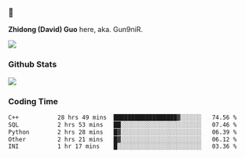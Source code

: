 ### 👋 

**Zhidong (David) Guo** here, aka. Gun9niR.

![](https://komarev.com/ghpvc/?username=Gun9niR&label=Total+Views)

### Github Stats

<img src="https://github-readme-stats.vercel.app/api?username=Gun9niR&count_private=true&show_icons=true&theme=vue-dark&hide_title=true">

### Coding Time

<!--START_SECTION:waka-->

```txt
C++           28 hrs 49 mins  ██████████████████▓░░░░░░   74.56 %
SQL           2 hrs 53 mins   ██░░░░░░░░░░░░░░░░░░░░░░░   07.46 %
Python        2 hrs 28 mins   █▓░░░░░░░░░░░░░░░░░░░░░░░   06.39 %
Other         2 hrs 21 mins   █▓░░░░░░░░░░░░░░░░░░░░░░░   06.12 %
INI           1 hr 17 mins    █░░░░░░░░░░░░░░░░░░░░░░░░   03.36 %
```

<!--END_SECTION:waka-->
